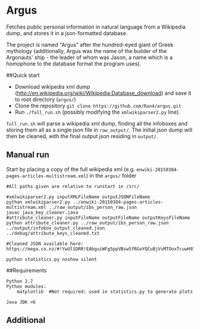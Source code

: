 # Argus
Fetches public personal information in natural language from a Wikipedia dump, and stores it in a json-formatted database.

The project is named "Argus" after the hundred-eyed giant of Greek mythology (additionally, Argus was the name of the builder of the Argonauts' ship - the leader of whom was Jason, a name which is a homophone to the database format the program uses).

##Quick start
* Download wikipedia xml dump (http://en.wikipedia.org/wiki/Wikipedia:Database_download) and save it to root directory (`argus/`)
* Clone the repository `git clone https://github.com/Ran4/argus.git`
* Run `./full_run.sh` (possibly modifying the `xmlwikiparser2.py` line).

`full_run.sh` will parse a wikipedia xml dump, finding all the infoboxes and storing them all as a single json file in `raw_output/`. The initial json dump will then be cleaned, with the final output json residing in `output/`.

## Manual run

Start by placing a copy of the full wikipedia xml (e.g. `enwiki-20150304-pages-articles-multistream.xml`) in the `argus/` folder
```
#All paths given are relative to runstart in /src/
 
#xmlwikiparser2.py inputXMLFileName outputJSONFileName
python xmlwikiparser2.py ../enwiki-20150304-pages-articles-multistream.xml ../raw_output/ibs_person_raw.json
javac java_key_cleaner.java
#attribute_cleaner.py inputFileName outputFileName outputKeysFileName
python attribute_cleaner.py ../raw_output/ibs_person_raw.json ../output/infobox_output_cleaned.json ../debug/attribute_keys_cleaned.txt

#Cleaned JSON available here: https://mega.co.nz/#!YwUlSDRR!EAbguiWFg5ppVBsw5fRGoYQCuBjVvMTOoxTcuwH9I14

python statistics.py noshow silent
```

##Requirements
```
Python 2.7
Python modules:
    matplotlib  #Not required: used in statistics.py to generate plots

Java JDK >6
```
## Additional
